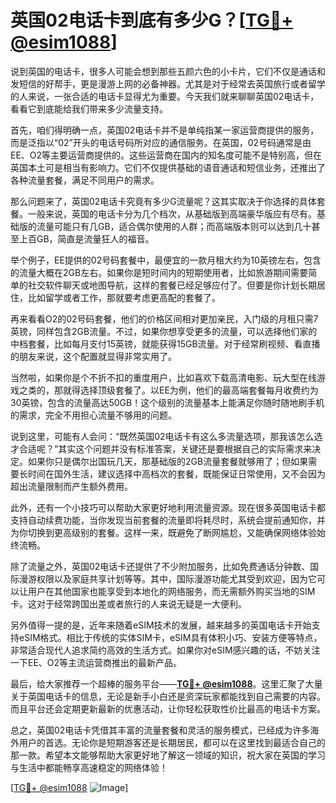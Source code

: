 # 英国02电话卡到底有多少G？[[TG💪+ @esim1088](https://t.me/s/esim1088)]

说到英国的电话卡，很多人可能会想到那些五颜六色的小卡片，它们不仅是通话和发短信的好帮手，更是漫游上网的必备神器。尤其是对于经常去英国旅行或者留学的人来说，一张合适的电话卡显得尤为重要。今天我们就来聊聊英国02电话卡，看看它到底能给我们带来多少流量支持。

首先，咱们得明确一点，英国02电话卡并不是单纯指某一家运营商提供的服务，而是泛指以“02”开头的电话号码所对应的通信服务。在英国，02号码通常是由EE、O2等主要运营商提供的。这些运营商在国内的知名度可能不是特别高，但在英国本土可是相当有影响力。它们不仅提供基础的语音通话和短信业务，还推出了各种流量套餐，满足不同用户的需求。

那么问题来了，英国02电话卡究竟有多少G流量呢？这其实取决于你选择的具体套餐。一般来说，英国的电话卡分为几个档次，从基础版到高端豪华版应有尽有。基础版的流量可能只有几GB，适合偶尔使用的人群；而高端版本则可以达到几十甚至上百GB，简直是流量狂人的福音。

举个例子，EE提供的02号码套餐中，最便宜的一款月租大约为10英镑左右，包含的流量大概在2GB左右。如果你是短时间内的短期使用者，比如旅游期间需要简单的社交软件聊天或地图导航，这样的套餐已经足够应付了。但要是你计划长期居住，比如留学或者工作，那就要考虑更高配的套餐了。

再来看看O2的02号码套餐，他们的价格区间相对更加亲民，入门级的月租只需7英镑，同样包含2GB流量。不过，如果你想享受更多的流量，可以选择他们家的中档套餐，比如每月支付15英镑，就能获得15GB流量。对于经常刷视频、看直播的朋友来说，这个配置就显得非常实用了。

当然啦，如果你是个不折不扣的重度用户，比如喜欢下载高清电影、玩大型在线游戏之类的，那就得选择顶级套餐了。以EE为例，他们的最高端套餐每月收费约为30英镑，包含的流量高达50GB！这个级别的流量基本上能满足你随时随地刷手机的需求，完全不用担心流量不够用的问题。

说到这里，可能有人会问：“既然英国02电话卡有这么多流量选项，那我该怎么选才合适呢？”其实这个问题并没有标准答案，关键还是要根据自己的实际需求来决定。如果你只是偶尔出国玩几天，那基础版的2GB流量套餐就够用了；但如果需要长时间在国外生活，建议选择中高档次的套餐，既能保证日常使用，又不会因为超出流量限制而产生额外费用。

此外，还有一个小技巧可以帮助大家更好地利用流量资源。现在很多英国电话卡都支持自动续费功能，当你发现当前套餐的流量即将耗尽时，系统会提前通知你，并为你切换到更高级别的套餐。这样一来，既避免了断网尴尬，又能确保网络体验始终流畅。

除了流量之外，英国02电话卡还提供了不少附加服务，比如免费通话分钟数、国际漫游权限以及家庭共享计划等等。其中，国际漫游功能尤其受到欢迎，因为它可以让用户在其他国家也能享受到本地化的网络服务，而无需额外购买当地的SIM卡。这对于经常跨国出差或者旅行的人来说无疑是一大便利。

另外值得一提的是，近年来随着eSIM技术的发展，越来越多的英国电话卡开始支持eSIM格式。相比于传统的实体SIM卡，eSIM具有体积小巧、安装方便等特点，非常适合现代人追求简约高效的生活方式。如果你对eSIM感兴趣的话，不妨关注一下EE、O2等主流运营商推出的最新产品。

最后，给大家推荐一个超棒的服务平台——**[TG💪+ @esim1088](https://t.me/s/esim1088)**。这里汇聚了大量关于英国电话卡的信息，无论是新手小白还是资深玩家都能找到自己需要的内容。而且平台还会定期更新最新的优惠活动，让你轻松获取性价比最高的电话卡方案。

总之，英国02电话卡凭借其丰富的流量套餐和灵活的服务模式，已经成为许多海外用户的首选。无论你是短期游客还是长期居民，都可以在这里找到最适合自己的那一款。希望本文能够帮助大家更好地了解这一领域的知识，祝大家在英国的学习与生活中都能畅享高速稳定的网络体验！

[[TG💪+ @esim1088](https://t.me/s/esim1088) ![Image](https://i.postimg.cc/4NQfJmqS/Snipaste-2025-05-13-00-14-12.png)]